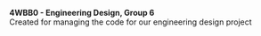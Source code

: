 **4WBB0 - Engineering Design, Group 6** </br>
Created for managing the code for our engineering design project
